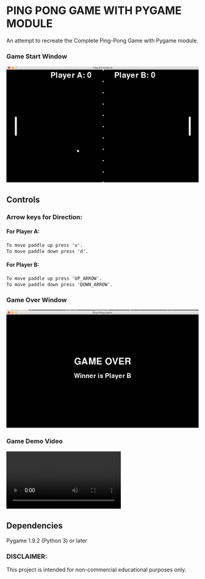 # PING PONG GAME WITH PYGAME MODULE

An attempt to recreate the Complete Ping-Pong Game with Pygame module.

### Game Start Window

![](Game_Start.png)

## Controls

### Arrow keys for Direction:

#### For Player A:
	
	To move paddle up press 'u'.
	To move paddle down press 'd'.

#### For Player B:
 	
 	To move paddle up press 'UP_ARROW'.
 	To move paddle down press 'DOWN_ARROW'.

### Game Over Window

![](Game_Over.png)

### Game Demo Video

![](DemoVideo.mov)

## Dependencies

Pygame 1.9.2 (Python 3) or later

### DISCLAIMER:

This project is intended for non-commercial educational purposes only.


